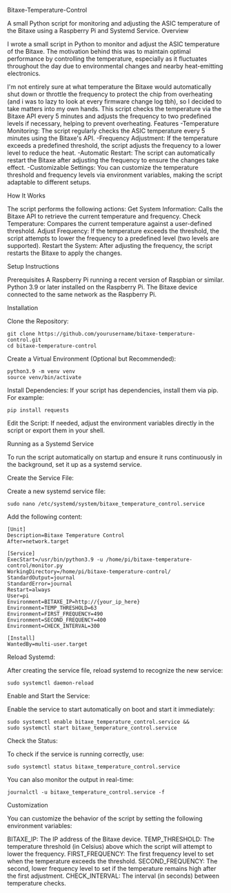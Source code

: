 Bitaxe-Temperature-Control

A small Python script for monitoring and adjusting the ASIC temperature of the Bitaxe using a Raspberry Pi and Systemd Service.
Overview

I wrote a small script in Python to monitor and adjust the ASIC temperature of the Bitaxe. The motivation behind this was to maintain optimal performance by controlling the temperature, especially as it fluctuates throughout the day due to environmental changes and nearby heat-emitting electronics. 

I'm not entirely sure at what temperature the Bitaxe would automatically shut down or throttle the frequency to protect the chip from overheating (and i was to lazy to look at every firmware change log tbh), so I decided to take matters into my own hands. This script checks the temperature via the Bitaxe API every 5 minutes and adjusts the frequency to two predefined levels if necessary, helping to prevent overheating.
Features
    -Temperature Monitoring: The script regularly checks the ASIC temperature every 5 minutes using the Bitaxe's API.
    -Frequency Adjustment: If the temperature exceeds a predefined threshold, the script adjusts the frequency to a lower level to reduce the heat.
    -Automatic Restart: The script can automatically restart the Bitaxe after adjusting the frequency to ensure the changes take effect.
    -Customizable Settings: You can customize the temperature threshold and frequency levels via environment variables, making the script adaptable to different setups.

How It Works

The script performs the following actions:
    Get System Information: Calls the Bitaxe API to retrieve the current temperature and frequency.
    Check Temperature: Compares the current temperature against a user-defined threshold.
    Adjust Frequency: If the temperature exceeds the threshold, the script attempts to lower the frequency to a predefined level (two levels are supported).
    Restart the System: After adjusting the frequency, the script restarts the Bitaxe to apply the changes.

Setup Instructions

Prerequisites
    A Raspberry Pi running a recent version of Raspbian or similar.
    Python 3.9 or later installed on the Raspberry Pi.
    The Bitaxe device connected to the same network as the Raspberry Pi.

Installation

Clone the Repository:

    git clone https://github.com/yourusername/bitaxe-temperature-control.git
    cd bitaxe-temperature-control

Create a Virtual Environment (Optional but Recommended):

    python3.9 -m venv venv
    source venv/bin/activate

Install Dependencies:
    If your script has dependencies, install them via pip. For example:

    pip install requests

Edit the Script:
    If needed, adjust the environment variables directly in the script or export them in your shell.

Running as a Systemd Service

To run the script automatically on startup and ensure it runs continuously in the background, set it up as a systemd service.

Create the Service File:


Create a new systemd service file:

    sudo nano /etc/systemd/system/bitaxe_temperature_control.service

Add the following content:

    [Unit]
    Description=Bitaxe Temperature Control
    After=network.target

    [Service]
    ExecStart=/usr/bin/python3.9 -u /home/pi/bitaxe-temperature-control/monitor.py
    WorkingDirectory=/home/pi/bitaxe-temperature-control/
    StandardOutput=journal
    StandardError=journal
    Restart=always
    User=pi
    Environment=BITAXE_IP=http://{your_ip_here}
    Environment=TEMP_THRESHOLD=63
    Environment=FIRST_FREQUENCY=490
    Environment=SECOND_FREQUENCY=400
    Environment=CHECK_INTERVAL=300

    [Install]
    WantedBy=multi-user.target

Reload Systemd:

After creating the service file, reload systemd to recognize the new service:

    sudo systemctl daemon-reload

Enable and Start the Service:

Enable the service to start automatically on boot and start it immediately:

    sudo systemctl enable bitaxe_temperature_control.service &&
    sudo systemctl start bitaxe_temperature_control.service

Check the Status:

To check if the service is running correctly, use:

    sudo systemctl status bitaxe_temperature_control.service

You can also monitor the output in real-time:

    journalctl -u bitaxe_temperature_control.service -f

Customization

You can customize the behavior of the script by setting the following environment variables:

BITAXE_IP: The IP address of the Bitaxe device.
TEMP_THRESHOLD: The temperature threshold (in Celsius) above which the script will attempt to lower the frequency.
FIRST_FREQUENCY: The first frequency level to set when the temperature exceeds the threshold.
SECOND_FREQUENCY: The second, lower frequency level to set if the temperature remains high after the first adjustment.
CHECK_INTERVAL: The interval (in seconds) between temperature checks.
